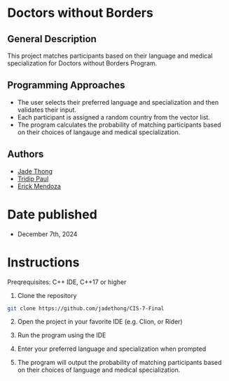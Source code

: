 # Doctors without Borders
## General Description
This project matches participants based on their language and medical specialization for Doctors without Borders Program. 

## Programming Approaches
* The user selects their preferred language and specialization and then validates their input.
* Each participant is assigned a random country from the vector list.
* The program calculates the probability of matching participants based on their choices of langauge and medical specialization.

## Authors
* [Jade Thong](https://github.com/jadethong)
* [Tridip Paul](https://github.com/leqends)
* [Erick Mendoza](https://github.com/holysapienta)

# Date published 
* December 7th, 2024

# Instructions
Preqrequisites: C++ IDE, C++17 or higher
1. Clone the repository
```bash
git clone https://github.com/jadethong/CIS-7-Final
```
2. Open the project in your favorite IDE (e.g. Clion, or Rider)

3. Run the program using the IDE
4. Enter your preferred language and specialization when prompted
5. The program will output the probability of matching participants based on their choices of language and medical specialization.
